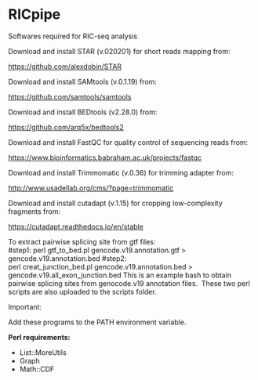 # RICpipe

Softwares required for RIC-seq analysis

Download and install STAR (v.020201) for short reads mapping from:

https://github.com/alexdobin/STAR

Download and install SAMtools (v.0.1.19) from:

https://github.com/samtools/samtools

Download and install BEDtools (v2.28.0) from:

https://github.com/arq5x/bedtools2

Download and install FastQC for quality control of sequencing reads from:

https://www.bioinformatics.babraham.ac.uk/projects/fastqc

Download and install Trimmomatic (v.0.36) for trimming adapter from:

http://www.usadellab.org/cms/?page=trimmomatic

Download and install cutadapt (v.1.15) for cropping low-complexity fragments from:

https://cutadapt.readthedocs.io/en/stable

To extract pairwise splicing site from gtf files:
#step1: perl gtf_to_bed.pl gencode.v19.annotation.gtf > gencode.v19.annotation.bed
#step2: perl creat_junction_bed.pl gencode.v19.annotation.bed > gencode.v19.all_exon_junction.bed
This is an example bash to obtain pairwise splicing sites from genocode.v19 annotation files.  These two perl scripts are also uploaded to the scripts folder.

Important:

Add these programs to the PATH environment variable.


**Perl requirements:**

- List::MoreUtils  
- Graph  
- Math::CDF  


